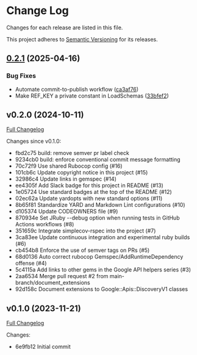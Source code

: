 # Change Log

Changes for each release are listed in this file.

This project adheres to [Semantic Versioning](https://semver.org/) for its releases.

## [0.2.1](https://github.com/main-branch/discovery_v1/compare/v0.2.0...v0.2.1) (2025-04-16)


### Bug Fixes

* Automate commit-to-publish workflow ([ca3af76](https://github.com/main-branch/discovery_v1/commit/ca3af7699bc78d3631b3c949eed5c828cd9f3db8))
* Make REF_KEY a private constant in LoadSchemas ([33bfef2](https://github.com/main-branch/discovery_v1/commit/33bfef26b5e88661a1c21984dbeb91ac1b319962))

## v0.2.0 (2024-10-11)

[Full Changelog](https://github.com/main-branch/discovery_v1/compare/v0.1.0..v0.2.0)

Changes since v0.1.0:

* fbd2c75 build: remove semver pr label check
* 9234cb0 build: enforce conventional commit message formatting
* 70c72f9 Use shared Rubocop config (#16)
* 101cb6c Update copyright notice in this project (#15)
* 32986c4 Update links in gemspec (#14)
* ee4305f Add Slack badge for this project in README (#13)
* 1e05724 Use standard badges at the top of the README (#12)
* 02ec62a Update yardopts with new standard options (#11)
* 8b65f81 Standardize YARD and Markdown Lint configurations (#10)
* d105374 Update CODEOWNERS file (#9)
* 870934e Set JRuby --debug option when running tests in GitHub Actions workflows (#8)
* 351659c Integrate simplecov-rspec into the project (#7)
* 3ca83ee Update continuous integration and experimental ruby builds (#6)
* cb454b8 Enforce the use of semver tags on PRs (#5)
* 68d0136 Auto correct rubocop Gemspec/AddRuntimeDependency offense (#4)
* 5c4115a Add links to other gems in the Google API helpers series (#3)
* 2aa6534 Merge pull request #2 from main-branch/document_extensions
* 92d158c Document extensions to Google::Apis::DiscoveryV1 classes

## v0.1.0 (2023-11-21)

[Full Changelog](https://github.com/main-branch/discovery_v1/compare/6e9fb12..v0.1.0)

Changes:

* 6e9fb12 Initial commit
